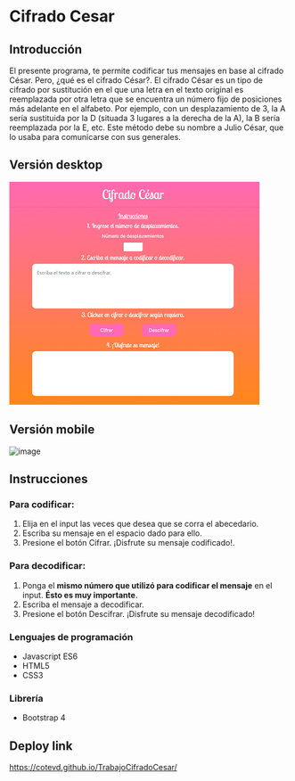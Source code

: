 # Cifrado Cesar
## Introducción
El presente programa, te permite codificar tus mensajes en base al cifrado César. Pero, ¿qué es el cifrado César?.
El cifrado César es un tipo de cifrado por sustitución en el que una letra en el texto original es reemplazada por otra letra que se encuentra un número fijo de posiciones más adelante en el alfabeto. Por ejemplo, con un desplazamiento de 3, la A sería sustituida por la D (situada 3 lugares a la derecha de la A), la B sería reemplazada por la E, etc. Este método debe su nombre a Julio César, que lo usaba para comunicarse con sus generales.
## Versión desktop
![image](https://github.com/CoteVD/TrabajoCifradoCesar/blob/master/desktop.png)
## Versión mobile
![image](https://user-images.githubusercontent.com/38705931/47428441-aab00380-d769-11e8-9d70-cf9b96679f85.png)
## Instrucciones
### Para codificar:
1. Elija en el input las veces que desea que se corra el abecedario.
2. Escriba su mensaje en el espacio dado para ello.
3. Presione el botón Cifrar.
¡Disfrute su mensaje codificado!.
### Para decodificar:
1. Ponga el **mismo número que utilizó para codificar el mensaje** en el input. **Ésto es muy importante**.
2. Escriba el mensaje a decodificar.
3. Presione el botón Descifrar.
¡Disfrute su mensaje decodificado!
### Lenguajes de programación
* Javascript ES6
* HTML5
* CSS3
### Librería
* Bootstrap 4
## Deploy link
https://cotevd.github.io/TrabajoCifradoCesar/
